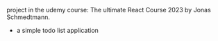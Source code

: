 project in the udemy course: The ultimate React Course 2023 by Jonas Schmedtmann.
* a simple todo list application
